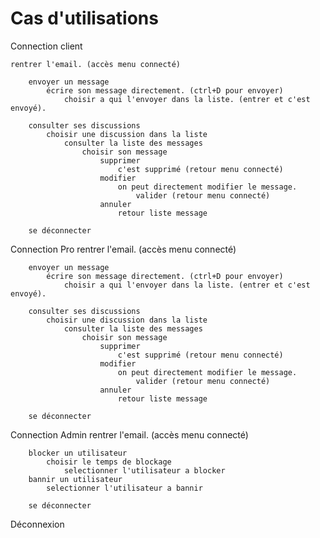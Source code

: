 # Cas d'utilisations

Connection client

    rentrer l'email. (accès menu connecté)

        envoyer un message
            écrire son message directement. (ctrl+D pour envoyer)
                choisir a qui l'envoyer dans la liste. (entrer et c'est envoyé).

        consulter ses discussions
            choisir une discussion dans la liste
                consulter la liste des messages
                    choisir son message
                        supprimer
                            c'est supprimé (retour menu connecté)
                        modifier
                            on peut directement modifier le message.
                                valider (retour menu connecté)
                        annuler 
                            retour liste message

        se déconnecter

Connection Pro
    rentrer l'email. (accès menu connecté)

        envoyer un message
            écrire son message directement. (ctrl+D pour envoyer)
                choisir a qui l'envoyer dans la liste. (entrer et c'est envoyé).

        consulter ses discussions
            choisir une discussion dans la liste
                consulter la liste des messages
                    choisir son message
                        supprimer
                            c'est supprimé (retour menu connecté)
                        modifier
                            on peut directement modifier le message.
                                valider (retour menu connecté)
                        annuler 
                            retour liste message

        se déconnecter

Connection Admin
    rentrer l'email. (accès menu connecté)

        blocker un utilisateur
            choisir le temps de blockage
                selectionner l'utilisateur a blocker
        bannir un utilisateur
            selectionner l'utilisateur a bannir

        se déconnecter

Déconnexion
